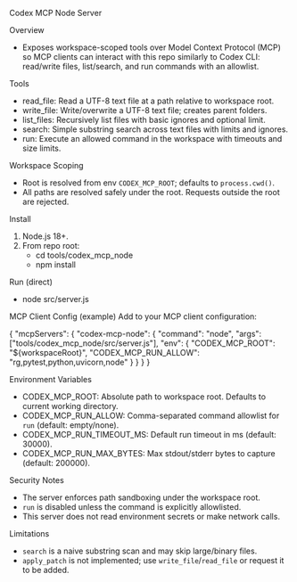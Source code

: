 Codex MCP Node Server

Overview
- Exposes workspace-scoped tools over Model Context Protocol (MCP) so MCP clients can interact with this repo similarly to Codex CLI: read/write files, list/search, and run commands with an allowlist.

Tools
- read_file: Read a UTF-8 text file at a path relative to workspace root.
- write_file: Write/overwrite a UTF-8 text file; creates parent folders.
- list_files: Recursively list files with basic ignores and optional limit.
- search: Simple substring search across text files with limits and ignores.
- run: Execute an allowed command in the workspace with timeouts and size limits.

Workspace Scoping
- Root is resolved from env `CODEX_MCP_ROOT`; defaults to `process.cwd()`.
- All paths are resolved safely under the root. Requests outside the root are rejected.

Install
1) Node.js 18+.
2) From repo root:
   - cd tools/codex_mcp_node
   - npm install

Run (direct)
- node src/server.js

MCP Client Config (example)
Add to your MCP client configuration:

{
  "mcpServers": {
    "codex-mcp-node": {
      "command": "node",
      "args": ["tools/codex_mcp_node/src/server.js"],
      "env": {
        "CODEX_MCP_ROOT": "${workspaceRoot}",
        "CODEX_MCP_RUN_ALLOW": "rg,pytest,python,uvicorn,node"
      }
    }
  }
}

Environment Variables
- CODEX_MCP_ROOT: Absolute path to workspace root. Defaults to current working directory.
- CODEX_MCP_RUN_ALLOW: Comma-separated command allowlist for `run` (default: empty/none).
- CODEX_MCP_RUN_TIMEOUT_MS: Default run timeout in ms (default: 30000).
- CODEX_MCP_RUN_MAX_BYTES: Max stdout/stderr bytes to capture (default: 200000).

Security Notes
- The server enforces path sandboxing under the workspace root.
- `run` is disabled unless the command is explicitly allowlisted.
- This server does not read environment secrets or make network calls.

Limitations
- `search` is a naive substring scan and may skip large/binary files.
- `apply_patch` is not implemented; use `write_file`/`read_file` or request it to be added.

